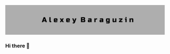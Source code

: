 ![Header](https://github.com/AlexeyBaraguzin/AlexeyBaraguzin/blob/main/assets/head_banner_2.png)

### Hi there 👋

<!--
**AlexeyBaraguzin/AlexeyBaraguzin** is a ✨ _special_ ✨ repository because its `README.md` (this file) appears on your GitHub profile.

Here are some ideas to get you started:

- 🔭 I’m currently working on ...
- 🌱 I’m currently learning ...
- 👯 I’m looking to collaborate on ...
- 🤔 I’m looking for help with ...
- 💬 Ask me about ...
- 📫 How to reach me: ...
- 😄 Pronouns: ...
- ⚡ Fun fact: ...
-->
